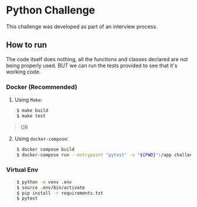 # Python Challenge

This challenge was developed as part of an interview process.

## How to run

The code itself does nothing, all the functions and classes declared are not being properly used.
BUT we can run the tests provided to see that it's working code.

### Docker (Recommended)

1. Using `Make`:
```bash
    $ make build
    $ make test
```

> OR

2. Using `docker-compose`:
```bash
    $ docker compose build
    $ docker-compose run --entrypoint "pytest" -v "${PWD}":/app challenge
```

### Virtual Env
```bash
    $ python -m venv .env
    $ source .env/bin/activate
    $ pip install -r requirements.txt
    $ pytest
```

